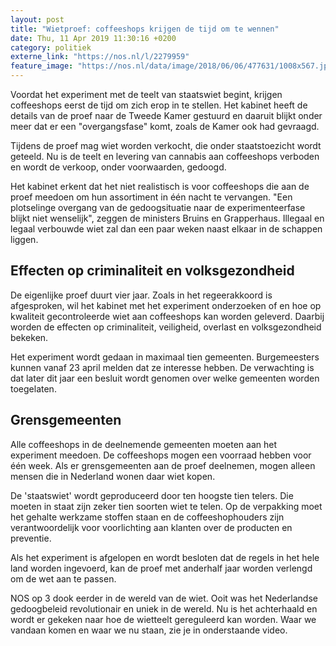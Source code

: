 ```yaml
---
layout: post
title: "Wietproef: coffeeshops krijgen de tijd om te wennen"
date: Thu, 11 Apr 2019 11:30:16 +0200
category: politiek
externe_link: "https://nos.nl/l/2279959"
feature_image: "https://nos.nl/data/image/2018/06/06/477631/1008x567.jpg"
---
```


<p>Voordat het experiment met de teelt van staatswiet begint, krijgen coffeeshops eerst de tijd om zich erop in te stellen. Het kabinet heeft de details van de proef naar de Tweede Kamer gestuurd en daaruit blijkt onder meer dat er een "overgangsfase" komt, zoals de Kamer ook had gevraagd.</p>
<p>Tijdens de proef mag wiet worden verkocht, die onder staatstoezicht wordt geteeld. Nu is de teelt en levering van cannabis aan coffeeshops verboden en wordt de verkoop, onder voorwaarden, gedoogd.</p>
<p>Het kabinet erkent dat het niet realistisch is voor coffeeshops die aan de proef meedoen om hun assortiment in één nacht te vervangen. "Een plotselinge overgang van de gedoogsituatie naar de experimenteerfase blijkt niet wenselijk", zeggen de ministers Bruins en Grapperhaus. Illegaal en legaal verbouwde wiet zal dan een paar weken naast elkaar in de schappen liggen.</p>
<h2>Effecten op criminaliteit en volksgezondheid</h2>
<p>De eigenlijke proef duurt vier jaar. Zoals in het regeerakkoord is afgesproken, wil het kabinet met het experiment onderzoeken of en hoe op kwaliteit gecontroleerde wiet aan coffeeshops kan worden geleverd. Daarbij worden de effecten op criminaliteit, veiligheid, overlast en volksgezondheid bekeken.</p>
<p>Het experiment wordt gedaan in maximaal tien gemeenten. Burgemeesters kunnen vanaf 23 april melden dat ze interesse hebben. De verwachting is dat later dit jaar een besluit wordt genomen over welke gemeenten worden toegelaten.</p>
<h2>Grensgemeenten</h2>
<p>Alle coffeeshops in de deelnemende gemeenten moeten aan het experiment meedoen. De coffeeshops mogen een voorraad hebben voor één week. Als er grensgemeenten aan de proef deelnemen, mogen alleen mensen die in Nederland wonen daar wiet kopen.</p>
<p>De 'staatswiet' wordt geproduceerd door ten hoogste tien telers. Die moeten in staat zijn zeker tien soorten wiet te telen. Op de verpakking moet het gehalte werkzame stoffen staan en de coffeeshophouders zijn verantwoordelijk voor voorlichting aan klanten over de producten en preventie.</p>
<p>Als het experiment is afgelopen en wordt besloten dat de regels in het hele land worden ingevoerd, kan de proef met anderhalf jaar worden verlengd om de wet aan te passen.</p>
<p>NOS op 3 dook eerder in de wereld van de wiet. Ooit was het Nederlandse gedoogbeleid revolutionair en uniek in de wereld. Nu is het achterhaald en wordt er gekeken naar hoe de wietteelt gereguleerd kan worden. Waar we vandaan komen en waar we nu staan, zie je in onderstaande video.</p>
